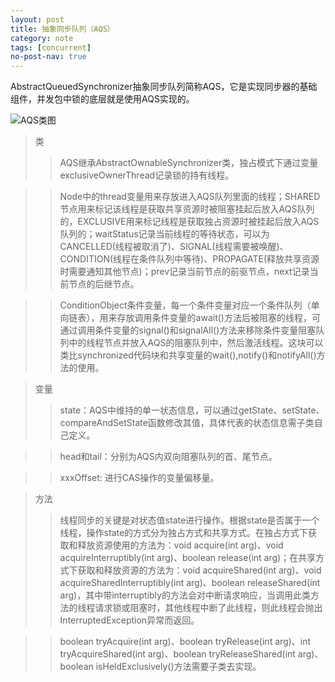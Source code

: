 ```yaml
---
layout: post
title: 抽象同步队列（AQS）
category: note
tags: [concurrent]
no-post-nav: true
---
```


AbstractQueuedSynchronizer抽象同步队列简称AQS，它是实现同步器的基础组件，并发包中锁的底层就是使用AQS实现的。

![AQS类图](http://image.wyc1856.club/2019-07-31-14-12-41.png)

> 类
>> AQS继承AbstractOwnableSynchronizer类，独占模式下通过变量exclusiveOwnerThread记录锁的持有线程。

>> Node中的thread变量用来存放进入AQS队列里面的线程；SHARED节点用来标记该线程是获取共享资源时被阻塞挂起后放入AQS队列的，EXCLUSIVE用来标记线程是获取独占资源时被挂起后放入AQS队列的；waitStatus记录当前线程的等待状态，可以为CANCELLED(线程被取消了)、SIGNAL(线程需要被唤醒)、CONDITION(线程在条件队列中等待)、PROPAGATE(释放共享资源时需要通知其他节点)；prev记录当前节点的前驱节点，next记录当前节点的后继节点。

>> ConditionObject条件变量，每一个条件变量对应一个条件队列（单向链表），用来存放调用条件变量的await()方法后被阻塞的线程，可通过调用条件变量的signal()和signalAll()方法来移除条件变量阻塞队列中的线程节点并放入AQS的阻塞队列中，然后激活线程。这块可以类比synchronized代码块和共享变量的wait(),notify()和notifyAll()方法的使用。

> 变量
>> state：AQS中维持的单一状态信息，可以通过getState、setState、compareAndSetState函数修改其值，具体代表的状态信息需子类自己定义。

>> head和tail：分别为AQS内双向阻塞队列的首、尾节点。

>> xxxOffset: 进行CAS操作的变量偏移量。

> 方法
>> 线程同步的关键是对状态值state进行操作。根据state是否属于一个线程，操作state的方式分为独占方式和共享方式。在独占方式下获取和释放资源使用的方法为：void acquire(int arg)、void acquireInterruptibly(int arg)、boolean release(int arg)；在共享方式下获取和释放资源的方法为：void acquireShared(int arg)、void acquireSharedInterruptibly(int arg)、boolean releaseShared(int arg)，其中带interruptibly的方法会对中断请求响应，当调用此类方法的线程请求锁或阻塞时，其他线程中断了此线程，则此线程会抛出InterruptedException异常而返回。

>> boolean tryAcquire(int arg)、boolean tryRelease(int arg)、int tryAcquireShared(int arg)、boolean tryReleaseShared(int arg)、boolean isHeldExclusively()方法需要子类去实现。